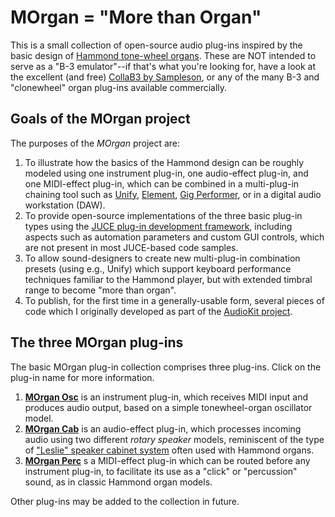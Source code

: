 # MOrgan = "More than Organ"

This is a small collection of open-source audio plug-ins inspired by the basic design of [Hammond tone-wheel organs](https://en.wikipedia.org/wiki/Hammond_organ). These are NOT intended to serve as a "B-3 emulator"--if that's what you're looking for, have a look at the excellent (and free) [CollaB3 by Sampleson](https://sampleson.com/collab3-free-tonewheel-organ.html), or any of the many B-3 and "clonewheel" organ plug-ins available commercially.

## Goals of the MOrgan project

The purposes of the *MOrgan* project are:

1. To illustrate how the basics of the Hammond design can be roughly modeled using one instrument plug-in, one audio-effect plug-in, and one MIDI-effect plug-in, which can be combined in a multi-plug-in chaining tool such as [Unify](https://www.pluginguru.com/products/unify-standard/), [Element](https://kushview.net/), [Gig Performer](https://gigperformer.com/), or in a digital audio workstation (DAW).
2. To provide open-source implementations of the three basic plug-in types using the [JUCE plug-in development framework](https://juce.com/), including aspects such as automation parameters and custom GUI controls, which are not present in most JUCE-based code samples.
3. To allow sound-designers to create new multi-plug-in combination presets (using e.g., Unify) which support keyboard performance techniques familiar to the Hammond player, but with extended timbral range to become "more than organ".
4. To publish, for the first time in a generally-usable form, several pieces of code which I originally developed as part of the [AudioKit project](https://audiokit.io/).

## The three MOrgan plug-ins

The basic MOrgan plug-in collection comprises three plug-ins. Click on the plug-in name for more information.

1. **[MOrgan Osc](morgan-osc.md)** is an instrument plug-in, which receives MIDI input and produces audio output, based on a simple tonewheel-organ oscillator model.
2. **[MOrgan Cab](morgan-cab.md)** is an audio-effect plug-in, which processes incoming audio using two different *rotary speaker* models, reminiscent of the type of ["Leslie" speaker cabinet system](https://en.wikipedia.org/wiki/Leslie_speaker) often used with Hammond organs.
3. **[MOrgan Perc](morgan-perc.md)** s a MIDI-effect plug-in which can be routed before any instrument plug-in, to facilitate its use as a "click" or "percussion" sound, as in classic Hammond organ models.

Other plug-ins may be added to the collection in future.

